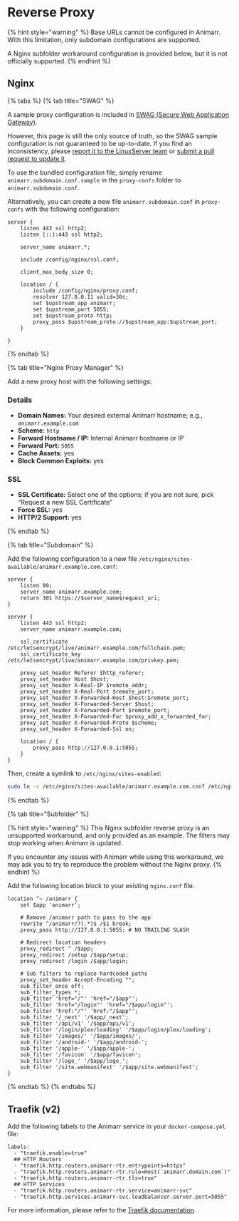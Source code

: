 # Reverse Proxy

{% hint style="warning" %}
Base URLs cannot be configured in Animarr. With this limitation, only subdomain configurations are supported.

A Nginx subfolder workaround configuration is provided below, but it is not officially supported.
{% endhint %}

## Nginx

{% tabs %}
{% tab title="SWAG" %}

A sample proxy configuration is included in [SWAG (Secure Web Application Gateway)](https://github.com/linuxserver/docker-swag).

However, this page is still the only source of truth, so the SWAG sample configuration is not guaranteed to be up-to-date. If you find an inconsistency, please [report it to the LinuxServer team](https://github.com/linuxserver/reverse-proxy-confs/issues/new) or [submit a pull request to update it](https://github.com/linuxserver/reverse-proxy-confs/pulls).

To use the bundled configuration file, simply rename `animarr.subdomain.conf.sample` in the `proxy-confs` folder to `animarr.subdomain.conf`.

Alternatively, you can create a new file `animarr.subdomain.conf` in `proxy-confs` with the following configuration:

```nginx
server {
    listen 443 ssl http2;
    listen [::]:443 ssl http2;

    server_name animarr.*;

    include /config/nginx/ssl.conf;

    client_max_body_size 0;

    location / {
        include /config/nginx/proxy.conf;
        resolver 127.0.0.11 valid=30s;
        set $upstream_app animarr;
        set $upstream_port 5055;
        set $upstream_proto http;
        proxy_pass $upstream_proto://$upstream_app:$upstream_port;
    }

}
```

{% endtab %}

{% tab title="Nginx Proxy Manager" %}

Add a new proxy host with the following settings:

### Details

- **Domain Names:** Your desired external Animarr hostname; e.g., `animarr.example.com`
- **Scheme:** `http`
- **Forward Hostname / IP:** Internal Animarr hostname or IP
- **Forward Port:** `5055`
- **Cache Assets:** yes
- **Block Common Exploits:** yes

### SSL

- **SSL Certificate:** Select one of the options; if you are not sure, pick “Request a new SSL Certificate”
- **Force SSL:** yes
- **HTTP/2 Support:** yes

{% endtab %}

{% tab title="Subdomain" %}

Add the following configuration to a new file `/etc/nginx/sites-available/animarr.example.com.conf`:

```nginx
server {
    listen 80;
    server_name animarr.example.com;
    return 301 https://$server_name$request_uri;
}

server {
    listen 443 ssl http2;
    server_name animarr.example.com;

    ssl_certificate /etc/letsencrypt/live/animarr.example.com/fullchain.pem;
    ssl_certificate_key /etc/letsencrypt/live/animarr.example.com/privkey.pem;

    proxy_set_header Referer $http_referer;
    proxy_set_header Host $host;
    proxy_set_header X-Real-IP $remote_addr;
    proxy_set_header X-Real-Port $remote_port;
    proxy_set_header X-Forwarded-Host $host:$remote_port;
    proxy_set_header X-Forwarded-Server $host;
    proxy_set_header X-Forwarded-Port $remote_port;
    proxy_set_header X-Forwarded-For $proxy_add_x_forwarded_for;
    proxy_set_header X-Forwarded-Proto $scheme;
    proxy_set_header X-Forwarded-Ssl on;

    location / {
        proxy_pass http://127.0.0.1:5055;
    }
}
```

Then, create a symlink to `/etc/nginx/sites-enabled`:

```bash
sudo ln -s /etc/nginx/sites-available/animarr.example.com.conf /etc/nginx/sites-enabled/animarr.example.com.conf
```

{% endtab %}

{% tab title="Subfolder" %}

{% hint style="warning" %}
This Nginx subfolder reverse proxy is an unsupported workaround, and only provided as an example. The filters may stop working when Animarr is updated.

If you encounter any issues with Animarr while using this workaround, we may ask you to try to reproduce the problem without the Nginx proxy.
{% endhint %}

Add the following location block to your existing `nginx.conf` file.

```nginx
location ^~ /animarr {
    set $app 'animarr';

    # Remove /animarr path to pass to the app
    rewrite ^/animarr/?(.*)$ /$1 break;
    proxy_pass http://127.0.0.1:5055; # NO TRAILING SLASH

    # Redirect location headers
    proxy_redirect ^ /$app;
    proxy_redirect /setup /$app/setup;
    proxy_redirect /login /$app/login;

    # Sub filters to replace hardcoded paths
    proxy_set_header Accept-Encoding "";
    sub_filter_once off;
    sub_filter_types *;
    sub_filter 'href="/"' 'href="/$app"';
    sub_filter 'href="/login"' 'href="/$app/login"';
    sub_filter 'href:"/"' 'href:"/$app"';
    sub_filter '/_next' '/$app/_next';
    sub_filter '/api/v1' '/$app/api/v1';
    sub_filter '/login/plex/loading' '/$app/login/plex/loading';
    sub_filter '/images/' '/$app/images/';
    sub_filter '/android-' '/$app/android-';
    sub_filter '/apple-' '/$app/apple-';
    sub_filter '/favicon' '/$app/favicon';
    sub_filter '/logo_' '/$app/logo_';
    sub_filter '/site.webmanifest' '/$app/site.webmanifest';
}
```

{% endtab %}
{% endtabs %}

## Traefik (v2)

Add the following labels to the Animarr service in your `docker-compose.yml` file:

```text
labels:
  - "traefik.enable=true"
  ## HTTP Routers
  - "traefik.http.routers.animarr-rtr.entrypoints=https"
  - "traefik.http.routers.animarr-rtr.rule=Host(`animarr.domain.com`)"
  - "traefik.http.routers.animarr-rtr.tls=true"
  ## HTTP Services
  - "traefik.http.routers.animarr-rtr.service=animarr-svc"
  - "traefik.http.services.animarr-svc.loadbalancer.server.port=5055"
```

For more information, please refer to the [Traefik documentation](https://doc.traefik.io/traefik/user-guides/docker-compose/basic-example/).
